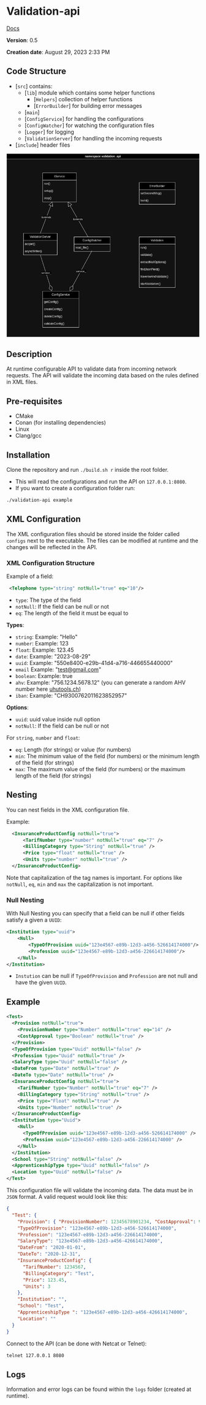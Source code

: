 # Validation-api

[Docs](https://ezpcy.github.io/validation-api/)

**Version**: 0.5

**Creation date**: August 29, 2023 2:33 PM

## Code Structure

- [`src`] contains:
  - [`lib`] module which contains some helper functions
    - [`Helpers`] collection of helper functions
    - [`ErrorBuilder`] for building error messages
  - [`main`]
  - [`ConfigService`] for handling the configurations
  - [`ConfigWatcher`] for watching the configuration files
  - [`Logger`] for logging
  - [`ValidationServer`] for handling the incoming requests
- [`include`] header files

![UML](./UML.png)

## Description

At runtime configurable API to validate data from incoming network requests. The API will validate the incoming data based on the rules defined in XML files.

## Pre-requisites

- CMake
- Conan (for installing dependencies)
- Linux
- Clang/gcc

## Installation

Clone the repository and run `./build.sh r` inside the root folder.

- This will read the configurations and run the API on `127.0.0.1:8080`.
- If you want to create a configuration folder run:

```bash
./validation-api example
```

## XML Configuration

The XML configuration files should be stored inside the folder called `configs` next to the executable. The files can be modified at runtime and the changes will be reflected in the API.

### XML Configuration Structure

Example of a field:

```xml
 <Telephone type="string" notNull="true" eq="10"/>
```

- `type`: The type of the field
- `notNull`: If the field can be null or not
- `eq`: The length of the field it must be equal to

**Types**:

- `string`: Example: "Hello"
- `number`: Example: 123
- `float`: Example: 123.45
- `date`: Example: "2023-08-29"
- `uuid`: Example: "550e8400-e29b-41d4-a716-446655440000"
- `email` Example: "test@gmail.com"
- `boolean`: Example: true
- `ahv`: Example: "756.1234.5678.12" (you can generate a random AHV number here [uhutools.ch](https://www.uhutools.ch/ahv-nummer/de))
- `iban`: Example: "CH9300762011623852957"

**Options**:

- `uuid`: uuid value inside null option
- `notNull`: If the field can be null or not

For `string`, `number` and `float`:

- `eq`: Length (for strings) or value (for numbers)
- `min`: The minimum value of the field (for numbers) or the minimum length of the field (for strings)
- `max`: The maximum value of the field (for numbers) or the maximum length of the field (for strings)


## Nesting

You can nest fields in the XML configuration file.

Example:

```xml
  <InsuranceProductConfig notNull="true">
      <TarifNumber type="number" notNull="true" eq="7" />
      <BillingCategory type="String" notNull="true" />
      <Price type="float" notNull="true" />
      <Units type="number" notNull="true" />
  </InsuranceProductConfig>
```

Note that capitalization of the tag names is important. For options like `notNull`, `eq`, `min` and `max` the capitalization is not important.

### Null Nesting

With Null Nesting you can specify that a field can be null if other fields satisfy a given a `UUID`:

```xml
<Institution type="uuid">
    <Null>
        <TypeOfProvision uuid="123e4567-e89b-12d3-a456-526614174000"/>
        <Profession uuid="123e4567-e89b-12d3-a456-226614174000"/>
    </Null>
</Institution>
```

- `Instution` can be null if `TypeOfProvision` and `Profession` are not null and have the given `UUID`.

## Example

```xml
<Test>
  <Provision notNull="true">
    <ProvisionNumber type="Number" notNull="true" eq="14" />
    <CostApproval type="Boolean" notNull="true" />
  </Provision>
  <TypeOfProvision type="Uuid" notNull="false" />
  <Profession type="Uuid" notNull="true" />
  <SalaryType type="Uuid" notNull="false" />
  <DateFrom type="Date" notNull="true" />
  <DateTo type="Date" notNull="true" />
  <InsuranceProductConfig notNull="true">
    <TarifNumber type="Number" notNull="true" eq="7" />
    <BillingCategory type="String" notNull="true" />
    <Price type="Float" notNull="true" />
    <Units type="Number" notNull="true" />
  </InsuranceProductConfig>
  <Institution type="Uuid">
    <Null>
      <TypeOfProvision uuid="123e4567-e89b-12d3-a456-526614174000" />
      <Profession uuid="123e4567-e89b-12d3-a456-226614174000" />
    </Null>
  </Institution>
  <School type="String" notNull="false" />
  <ApprenticeshipType type="Uuid" notNull="false" />
  <Location type="Uuid" notNull="false" />
</Test>
```

This configuration file will validate the incoming data. The data must be in `JSON` format. A valid request would look like this:

```json
{
  "Test": {
    "Provision": { "ProvisionNumber": 12345678901234, "CostApproval": true },
    "TypeOfProvision": "123e4567-e89b-12d3-a456-526614174000",
    "Profession": "123e4567-e89b-12d3-a456-226614174000",
    "SalaryType": "123e4567-e89b-12d3-a456-426614174000",
    "DateFrom": "2020-01-01",
    "DateTo": "2020-12-31",
    "InsuranceProductConfig": {
      "TarifNumber": 1234567,
      "BillingCategory": "Test",
      "Price": 123.45,
      "Units": 3
    },
    "Institution": "",
    "School": "Test",
    "ApprenticeshipType ": "123e4567-e89b-12d3-a456-426614174000",
    "Location": ""
  }
}
```

Connect to the API (can be done with Netcat or Telnet): 

```bash
telnet 127.0.0.1 8080
```

## Logs

Information and error logs can be found within the `logs` folder (created at runtime).

